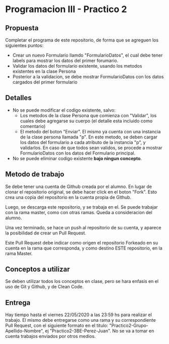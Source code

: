 # Programacion III - Practico 2

## Propuesta
Completar el programa de este repositorio, de forma que se agreguen los siguientes puntos:
- Crear un nuevo Formulario llamdo "FormularioDatos", el cual debe tener labels para mostrar los datos del primer forumario.
- Validar los datos del formulario existente, usando los metodos existentes en la clase Persona
- Posterior a la validacion, se debe mostrar FormularioDatos con los datos cargados del primer formulario

## Detalles
- No se puede modificar el codigo existente, salvo: 
	- Los metodos de la clase Persona que comienza con "Validar", los cuales debe agregarse su cuerpo (el detalle esta incluido como comentario)
	- El metodo del boton "Enviar". El mismo ya cuenta con una instancia de la clase persona llamada "p". En este metodo, se deben cargar los datos del formulario a cada atributo de la instancia "p", y validarlos. En caso de que todos sean validos, se procede a mostrar FormularioDatos con los datos del Formulario principal.
- No se puede eliminar codigo existente **bajo ningun concepto**.

## Metodo de trabajo
Se debe tener una cuenta de Github creada por el alumno.
En lugar de clonar el repositorio original, se debe hacer click en el boton "Fork". Esto crea una copia del repositorio en la cuenta propia de Github.

Luego, se descarga este repositorio, y se trabaja en el. Se puede trabajar con la rama master, como con otras ramas. Queda a consideracion del alumno.

Una vez terminado, se hace un push al repositorio de su cuenta, y aparece la posibilidad de crear un Pull Request. 

Este Pull Request debe indicar como origen el repositorio Forkeado en su cuenta en la rama que corresponda, y como destino ESTE repositorio, en la rama Master.


## Conceptos a utilizar
Se deben utilizar todos los conceptos en clase, pero se hara enfasis en el uso de Git y Github, y de Clean Code.


## Entrega
Hay tiempo hasta el viernes 22/05/2020 a las 23:59 hs para realizar el trabajo.
El mismo debe entregarse como una rama y su correspondiente Pull Request, con el siguiente formato en el titulo: "Practico2-Grupo-Apellido-Nombre", ej "Practico2-3BE-Perez-Juan".
No se va a tomar en cuenta trabajos enviados por otros medios.


